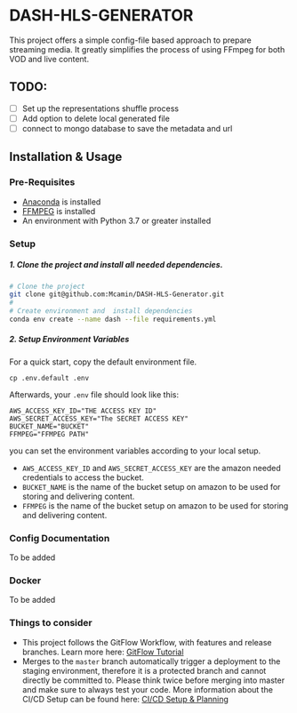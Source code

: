 # DASH-HLS-GENERATOR

This project offers a simple config-file based approach to prepare streaming media. It greatly simplifies the process of
using FFmpeg for both VOD and live content.

## TODO:
- [ ] Set up the representations shuffle process 
- [ ] Add option to delete local generated file
- [ ] connect to mongo database to save the metadata and url 
## Installation & Usage

### Pre-Requisites

- [Anaconda](https://www.anaconda.com/) is installed
- [FFMPEG](https://ffmpeg.org/) is installed 
- An environment with Python 3.7 or greater installed 
### Setup

##### 1. Clone the project and install all needed dependencies.

```bash
# Clone the project
git clone git@github.com:Mcamin/DASH-HLS-Generator.git
# 
# Create environment and  install dependencies
conda env create --name dash --file requirements.yml 
```

##### 2. Setup Environment Variables

For a quick start, copy the default environment file.

```
cp .env.default .env
```

Afterwards, your `.env` file should look like this:

```
AWS_ACCESS_KEY_ID="THE ACCESS KEY ID"
AWS_SECRET_ACCESS_KEY="The SECRET ACCESS KEY"
BUCKET_NAME="BUCKET"
FFMPEG="FFMPEG PATH"
```

you can set the environment variables according to your local setup.

- `AWS_ACCESS_KEY_ID` and `AWS_SECRET_ACCESS_KEY` are the amazon needed credentials to access the bucket.
- `BUCKET_NAME` is the name of the bucket setup on amazon to be used for storing and delivering content.
- `FFMPEG` is the name of the bucket setup on amazon to be used for storing and delivering content.





### Config Documentation
To be added

### Docker 
To be added 

### Things to consider

- This project follows the GitFlow Workflow, with features and release branches. Learn more
  here: [GitFlow Tutorial](https://www.atlassian.com/git/tutorials/comparing-workflows/gitflow-workflow)
- Merges to the `master` branch automatically trigger a deployment to the staging environment, therefore it is a
  protected branch and cannot directly be committed to. Please think twice before merging into master and make sure to
  always test your code. More information about the CI/CD Setup can be found
  here: [CI/CD Setup & Planning](https://fluence.fokus.fraunhofer.de/pages/viewpage.action?pageId=23658588)
